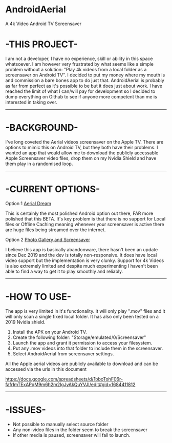 # AndroidAerial
A 4k Video Android TV Screensaver

# -THIS PROJECT-

I am not a developer, I have no experience, skill or ability in this space whatsoever. I am however very frustrated by what seems like a simple problem without a solution: "Play 4k videos from a local folder as a screensaver on Android TV". I decided to put my money where my mouth is and commission a bare bones app to do just that. AndroidAerial is probably as far from perfect as it's possible to be but it does just about work. I have reached the limit of what I can/will pay for development so I decided to dump everything on Github to see if anyone more competent than me is interested in taking over.

--------


# -BACKGROUND-

I've long coveted the Aerial videos screensaver on the Apple TV. There are options to mimic this on Android TV, but they both have their problems. I wanted an app that would allow me to download the publicly accessable Apple Screensaver video files, drop them on my Nvidia Shield and have them play in a randomised loop.

--------

# -CURRENT OPTIONS-

Option 1
<a href="https://play.google.com/store/apps/details?id=com.codingbuffalo.aerialdream&hl=en_GB&gl=US" target="_blank">Aerial Dream</a>

This is certainly the most polished Android option out there, FAR more polished that this BETA. It's key problem is that there is no support for Local files or Offline Caching meaning whenever your screensaver is active there are huge files being streamed over the internet.

Option 2
<a href="https://play.google.com/store/apps/details?id=com.furnaghan.android.photoscreensaver&hl=en_GB&gl=US" target="_blank">Photo Gallery and Screensaver</a>

I believe this app is basically abandonware, there hasn't been an update since Dec 2019 and the dev is totally non-responsive. It does have local video support but the implementation is very clunky. Support for 4k Videos is also extremely limited and despite much experimenting I haven't been able to find a way to get it to play smoothly and reliably.

--------

# -HOW TO USE-

The app is very limited in it's functionality. It will only play ".mov" files and it will only scan a single fixed local folder. It has also only been tested on a 2019 Nvidia shield.

1. Install the APK on your Android TV.
2. Create the following folder: "Storage/emulated/0/Screensaver"
3. Launch the app and grant it permission to access your filesystem.
4. Put any .mov videos into that folder to include them in the screensaver.
5. Select AndroidAerial from screensaver settings.

All the Apple aerial videos are publicly available to download and can be accessed via the urls in this document

https://docs.google.com/spreadsheets/d/1bboTohF06r-fafrImTExAPqM9m6h2m2lgJyAkQuYVJI/edit#gid=1684411812

--------

# -ISSUES-

- Not possible to manually select source folder
- Any non-video files in the folder seem to break the screensaver
- If other media is paused, screensaver will fail to launch.
